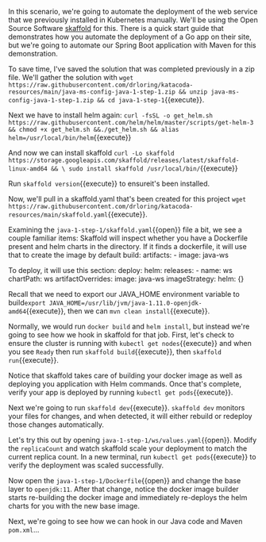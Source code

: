 In this scenario, we're going to automate the deployment of the web service that we previously installed in Kubernetes manually.  We'll be using the Open Source Software [skaffold](https://skaffold.dev) for this.  There is a quick start guide that demonstrates how you automate the deployment of a Go app on their site, but we're going to automate our Spring Boot application with Maven for this demonstration.

To save time, I've saved the solution that was completed previously in a zip file.  We'll gather the solution with `wget https://raw.githubusercontent.com/drloring/katacoda-resources/main/java-ms-config-java-1-step-1.zip && unzip java-ms-config-java-1-step-1.zip && cd java-1-step-1`{{execute}}.

Next we have to install helm again:
`curl -fsSL -o get_helm.sh https://raw.githubusercontent.com/helm/helm/master/scripts/get-helm-3 && chmod +x get_helm.sh &&./get_helm.sh && alias helm=/usr/local/bin/helm`{{execute}}
  
And now we can install skaffold `curl -Lo skaffold https://storage.googleapis.com/skaffold/releases/latest/skaffold-linux-amd64 && \
sudo install skaffold /usr/local/bin/`{{execute}}

Run `skaffold version`{{execute}} to ensureit's been installed.

Now, we'll pull in a skaffold.yaml that's been created for this project `wget https://raw.githubusercontent.com/drloring/katacoda-resources/main/skaffold.yaml`{{execute}}.

Examining the `java-1-step-1/skaffold.yaml`{{open}} file a bit, we see a couple familiar items:
Skaffold will inspect whether you have a Dockerfile present and helm charts in the directory.  If it finds a dockerfile, it will use that to create the image by default
  build:
      artifacts:
        - image: java-ws 

To deploy, it will use this section:
  deploy:
    helm:
      releases:
      - name: ws
      chartPath: ws
        artifactOverrides:
          image: java-ws 
        imageStrategy:
          helm: {}

Recall that we need to export our JAVA_HOME environment variable to build`export JAVA_HOME=/usr/lib/jvm/java-1.11.0-openjdk-amd64`{{execute}}, then we can `mvn clean install`{{execute}}.

Normally, we would run `docker build` and `helm install`, but instead we're going to see how we hook in skaffold for that job.  First, let's check to ensure the cluster is running with `kubectl get nodes`{{execute}} and when you see `Ready` then run `skaffold build`{{execute}}, then `skaffold run`{{execute}}.

Notice that skaffold takes care of building your docker image as well as deploying you application with Helm commands.  Once that's complete, verify your app is deployed by running `kubectl get pods`{{execute}}.

Next we're going to run `skaffold dev`{{execute}}.  `skaffold dev` monitors your files for changes, and when detected, it will either rebuild or redeploy those changes automatically.

Let's try this out by opening `java-1-step-1/ws/values.yaml`{{open}}.  Modify the `replicaCount` and watch skaffold scale your deployment to match the current replica count.  In a new terminal, run `kubectl get pods`{{execute}} to verify the deployment was scaled successfully.

Now open the `java-1-step-1/Dockerfile`{{open}} and change the base layer to `openjdk:11`.  After that change, notice the docker image builder starts re-building the docker image and immediately re-deploys the helm charts for you with the new base image.

Next, we're going to see how we can hook in our Java code and Maven `pom.xml`...
